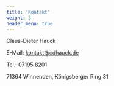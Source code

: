 ```yaml
---
title: 'Kontakt'
weight: 3
header_menu: true
---
```

Claus-Dieter Hauck

E-Mail: [kontakt@cdhauck.de](mailto:kontakt@cdhauck.de)

Tel.: 07195 8201

71364 Winnenden, Königsberger Ring 31